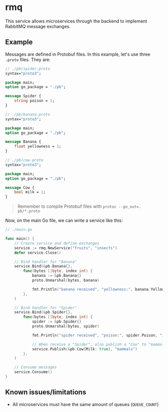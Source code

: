 # rmq

This service allows microservices through the backend to implement RabbitMQ message exchanges.

## Example

Messages are defined in Protobuf files. In this example, let's use three `.proto` files. They are:

```protobuf
// ./pb/spider.proto
syntax="proto3";

package main;
option go_package = "./pb";

message Spider {
    string poison = 1;
}
```

```protobuf
// ./pb/banana.proto
syntax="proto3";

package main;
option go_package = "./pb";

message Banana {
    float yellowness = 1;
}
```

```protobuf
// ./pb/cow.proto
syntax="proto3";

package main;
option go_package = "./pb";

message Cow {
    bool milk = 1;
}
```

> Remember to compile Protobuf files with `protoc --go_out=. pb/*.proto`

Now, on the main Go file, we can write a service like this:

```go
// ./main.go

func main() {
    // Create service and define exchanges
    service := rmq.NewService("fruits", "insects")
    defer service.Close()

    // Bind handler for "Banana"
    service.Bind(&pb.Banana{},
        func(bytes []byte, index int) {
            banana := &pb.Banana{}
            proto.Unmarshal(bytes, banana)

            fmt.Println("banana received", "yellowness:", banana.Yellowness, "index:", index)
        },
    )

    // Bind handler for "Spider"
    service.Bind(&pb.Spider{},
        func(bytes []byte, index int) {
            spider := &pb.Spider{}
            proto.Unmarshal(bytes, spider)

            fmt.Println("spider received", "poison:", spider.Poison, "index:", index)

            // When receive a "Spider", also publish a "Cow" to "mammals" exchange
            service.Publish(&pb.Cow{Milk: true}, "mammals")
        },
    )

    // Consume messages
    service.Consume()
}
```

## Known issues/limitations

- All microservices must have the same amount of queues (`QUEUE_COUNT`)
